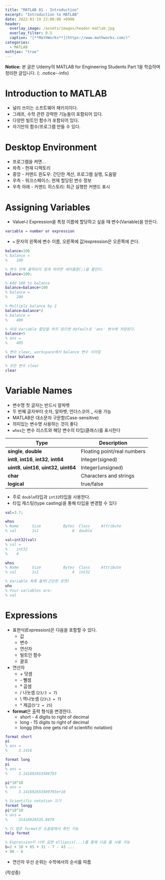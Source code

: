 ```yaml
---
title: "MATLAB 01 - Introduction"
excerpt: "Introduction to MATLAB"
date: 2022-01-19 23:00:00 +0900
header:
  overlay_image: /assets/images/header-matlab.jpg
  overlay_filter: 0.5
  caption: "[**MathWorks**](https://www.mathworks.com/)"
categories:
  - MATLAB
mathjax: "true"
---
```

**Notice:** 본 글은 Udemy의 MATLAB for Engineering Students Part 1을 학습하며 정리한 글입니다.
{: .notice--info}

# Introduction to MATLAB
- 널리 쓰이는 소프트웨어 패키지이다.
- 그래프, 수학 관련 강력한 기능들이 포함되어 있다.
- 다양한 빌트인 함수가 포함되어 있다.
- 자기만의 함수/프로그램 만들 수 있다.

# Desktop Environment
- 프로그램을 켜면...
- 좌측 - 현재 디렉토리
- 중앙 - 커맨드 윈도우: 간단한 계산, 프로그램 실행, 도움말
- 우측 - 워크스페이스: 현재 할당된 변수 정보
- 우측 아래 - 커맨드 히스토리: 최근 실행한 커맨드 표시

# Assigning Variables
- Value나 Expression을 특정 이름에 할당하고 싶을 때 변수(Variable)을 만든다.

```matlab
variable = number or expression
```

- `=` 문자의 왼쪽에 변수 이름, 오른쪽에 값/expression은 오른쪽에 쓴다.

```matlab
balance=100 
% balance =
%    100

% 변수 반복 출력되지 않게 하려면 세미콜론(;)을 붙인다.
balance=100;

% Add 100 to balance
balance=balance+100
% balance =
%    200

% Multiply balance by 2
balance=balance*2
% balance =
%    400

% 따로 Variable 할당을 하지 않으면 default로 'ans' 변수에 저장된다.
balance+5
% ans = 
%    405

% 변수 clear, workspace에서 balance 변수 사라짐
clear balance

% 모든 변수 clear
clear
```

# Variable Names
- 변수명 첫 글자는 반드시 알파벳
- 두 번째 글자부터 숫자, 알파벳, 언더스코어 _ 사용 가능
- MATLAB은 대소문자 구문함(Case-sensitive)
- 의미있는 변수명 사용하는 것이 좋다
- `whos`는 변수 리스트와 해당 변수의 타입(클래스)를 표시한다  

| Type                                         | Description                 |
|----------------------------------------------|-----------------------------|
| **single**, **double**                       | Floating point/real numbers |
| **int8**, **int16**, **int32**, **int64**    | Integer(signed)             |
| **uint8**, **uint16**, **uint32**, **uint64**| Integer(unsigned)           |
| **char**                                     | Characters and strings      |
| **logical**                                  | true/false                  |

- 주로 `double`타입과 `int32`타입을 사용한다.
- 타입 캐스팅(type casting)을 통해 타입을 변경할 수 있다

```matlab
val=3.7;

whos
% Name      Size          Bytes  Class     Attribute
% val       1x1               8  double

val=int32(val)
% val =
%    int32
%    4

whos
% Name      Size          Bytes  Class     Attribute
% val       1x1               4  int32

% Variable 목록 출력(간단한 포맷)
who
% Your variables are:
% val
```

# Expressions
- 표현식(Expression)은 다음을 포함할 수 있다.
  - 값
  - 변수
  - 연산자
  - 빌트인 함수
  - 괄호
- 연산자
  - \+ 덧셈
  - \- 뺄셈
  - \* 곱셈
  - / 나눗셈 (`23/3 = 7`)
  - \\ 역나눗셈 (`23\3 = 7`)
  - ^ 제곱(`5^2 = 25`)
- **format**은 출력 형식을 변경한다.
  - short - 4 digits to right of decimal
  - long - 15 digits to right of decimal
  - longg (this one gets rid of scientific notation)

```matlab
format short
pi
% ans =
%     3.1416

format long
pi
% ans =
%     3.141692653589793

pi*10^10
% ans =
%     3.141692653589793e+10

% Scientific notation 끄기
format longg
pi*10^10
% ans =
%     31416926535.8979

% 더 많은 format은 도움말에서 확인 가능
help format

% Expression이 너무 길면 ellipsis(...)를 통해 다음 줄 사용 가능
b=2 + 10 + 65 + 31 - 7 - 43 ...
+ 90 - 6
```

- 연산자 우선 순위는 수학에서의 순서를 따름

(작성중)